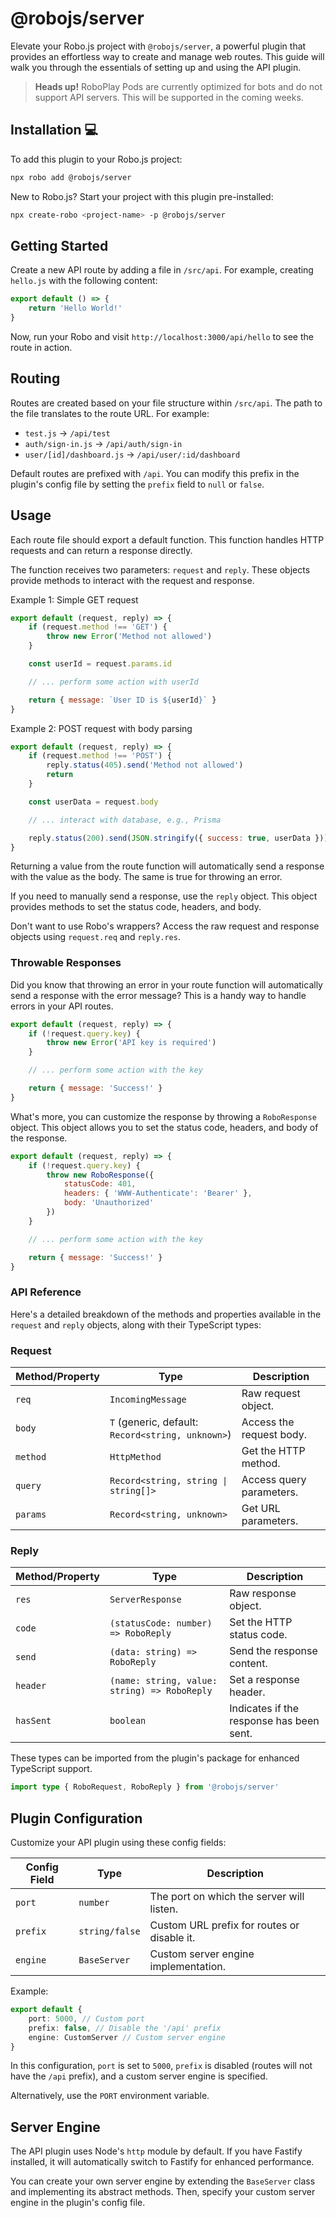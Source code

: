 # @robojs/server

Elevate your Robo.js project with `@robojs/server`, a powerful plugin that provides an effortless way to create and manage web routes. This guide will walk you through the essentials of setting up and using the API plugin.

> **Heads up!** RoboPlay Pods are currently optimized for bots and do not support API servers. This will be supported in the coming weeks.

## Installation 💻

To add this plugin to your Robo.js project:

```bash
npx robo add @robojs/server
```

New to Robo.js? Start your project with this plugin pre-installed:

```bash
npx create-robo <project-name> -p @robojs/server
```

## Getting Started

Create a new API route by adding a file in `/src/api`. For example, creating `hello.js` with the following content:

```javascript
export default () => {
	return 'Hello World!'
}
```

Now, run your Robo and visit `http://localhost:3000/api/hello` to see the route in action.

## Routing

Routes are created based on your file structure within `/src/api`. The path to the file translates to the route URL. For example:

- `test.js` → `/api/test`
- `auth/sign-in.js` → `/api/auth/sign-in`
- `user/[id]/dashboard.js` → `/api/user/:id/dashboard`

Default routes are prefixed with `/api`. You can modify this prefix in the plugin's config file by setting the `prefix` field to `null` or `false`.

## Usage

Each route file should export a default function. This function handles HTTP requests and can return a response directly.

The function receives two parameters: `request` and `reply`. These objects provide methods to interact with the request and response.

Example 1: Simple GET request

```javascript
export default (request, reply) => {
	if (request.method !== 'GET') {
		throw new Error('Method not allowed')
	}

	const userId = request.params.id

	// ... perform some action with userId

	return { message: `User ID is ${userId}` }
}
```

Example 2: POST request with body parsing

```javascript
export default (request, reply) => {
	if (request.method !== 'POST') {
		reply.status(405).send('Method not allowed')
		return
	}

	const userData = request.body

	// ... interact with database, e.g., Prisma

	reply.status(200).send(JSON.stringify({ success: true, userData }))
}
```

Returning a value from the route function will automatically send a response with the value as the body. The same is true for throwing an error.

If you need to manually send a response, use the `reply` object. This object provides methods to set the status code, headers, and body.

Don't want to use Robo's wrappers? Access the raw request and response objects using `request.req` and `reply.res`.

### Throwable Responses

Did you know that throwing an error in your route function will automatically send a response with the error message? This is a handy way to handle errors in your API routes.

```javascript
export default (request, reply) => {
	if (!request.query.key) {
		throw new Error('API key is required')
	}

	// ... perform some action with the key

	return { message: 'Success!' }
}
```

What's more, you can customize the response by throwing a `RoboResponse` object. This object allows you to set the status code, headers, and body of the response.

```javascript
export default (request, reply) => {
	if (!request.query.key) {
		throw new RoboResponse({
			statusCode: 401,
			headers: { 'WWW-Authenticate': 'Bearer' },
			body: 'Unauthorized'
		})
	}

	// ... perform some action with the key

	return { message: 'Success!' }
}
```

### API Reference

Here's a detailed breakdown of the methods and properties available in the `request` and `reply` objects, along with their TypeScript types:

### Request

| **Method/Property** | **Type**                                          | **Description**          |
| ------------------- | ------------------------------------------------- | ------------------------ |
| `req`               | `IncomingMessage`                                 | Raw request object.      |
| `body`              | `T` (generic, default: `Record<string, unknown>`) | Access the request body. |
| `method`            | `HttpMethod`                                      | Get the HTTP method.     |
| `query`             | `Record<string, string \| string[]>`              | Access query parameters. |
| `params`            | `Record<string, unknown>`                         | Get URL parameters.      |

### Reply

| **Method/Property** | **Type**                                     | **Description**                          |
| ------------------- | -------------------------------------------- | ---------------------------------------- |
| `res`               | `ServerResponse`                             | Raw response object.                     |
| `code`              | `(statusCode: number) => RoboReply`          | Set the HTTP status code.                |
| `send`              | `(data: string) => RoboReply`                | Send the response content.               |
| `header`            | `(name: string, value: string) => RoboReply` | Set a response header.                   |
| `hasSent`           | `boolean`                                    | Indicates if the response has been sent. |

These types can be imported from the plugin's package for enhanced TypeScript support.

```ts
import type { RoboRequest, RoboReply } from '@robojs/server'
```

## Plugin Configuration

Customize your API plugin using these config fields:

| **Config Field** | **Type**       | **Description**                             |
| ---------------- | -------------- | ------------------------------------------- |
| `port`           | `number`       | The port on which the server will listen.   |
| `prefix`         | `string/false` | Custom URL prefix for routes or disable it. |
| `engine`         | `BaseServer`   | Custom server engine implementation.        |

Example:

```typescript title="config/plugins/robojs/server.mjs"
export default {
	port: 5000, // Custom port
	prefix: false, // Disable the '/api' prefix
	engine: CustomServer // Custom server engine
}
```

In this configuration, `port` is set to `5000`, `prefix` is disabled (routes will not have the `/api` prefix), and a custom server engine is specified.

Alternatively, use the `PORT` environment variable.

## Server Engine

The API plugin uses Node's `http` module by default. If you have Fastify installed, it will automatically switch to Fastify for enhanced performance.

You can create your own server engine by extending the `BaseServer` class and implementing its abstract methods. Then, specify your custom server engine in the plugin's config file.
